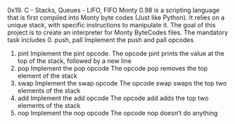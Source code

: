0x19. C - Stacks, Queues - LIFO, FIFO
Monty 0.98 is a scripting language that is first compiled into Monty byte codes (Just like Python). It relies on a unique stack, with specific instructions to manipulate it. The goal of this project is to create an interpreter for Monty ByteCodes files.
The mandatory task includes
0. push, pall
Implement the push and pall opcodes
1. pint
Implement the pint opcode.
The opcode pint prints the value at the top of the stack, followed by a new line
2. pop
Implement the pop opcode
The opcode pop removes the top element of the stack
3. swap
Implement the swap opcode
The opcode swap swaps the top two elements of the stack
4. add 
Implement the add opcode
The opcode add adds the top two elements of the stack
5. nop
Implement the nop opcode
The opcode nop doesn’t do anything
